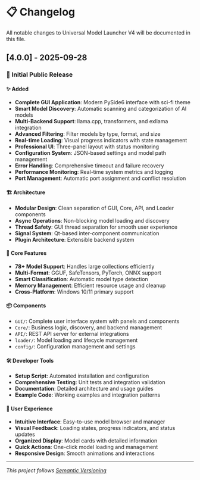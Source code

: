 # 📋 Changelog

All notable changes to Universal Model Launcher V4 will be documented in this file.

## [4.0.0] - 2025-09-28

### 🎉 Initial Public Release

#### ✨ Added
- **Complete GUI Application**: Modern PySide6 interface with sci-fi theme
- **Smart Model Discovery**: Automatic scanning and categorization of AI models
- **Multi-Backend Support**: llama.cpp, transformers, and exllama integration
- **Advanced Filtering**: Filter models by type, format, and size
- **Real-time Loading**: Visual progress indicators with state management
- **Professional UI**: Three-panel layout with status monitoring
- **Configuration System**: JSON-based settings and model path management
- **Error Handling**: Comprehensive timeout and failure recovery
- **Performance Monitoring**: Real-time system metrics and logging
- **Port Management**: Automatic port assignment and conflict resolution

#### 🏗 Architecture
- **Modular Design**: Clean separation of GUI, Core, API, and Loader components
- **Async Operations**: Non-blocking model loading and discovery
- **Thread Safety**: GUI thread separation for smooth user experience
- **Signal System**: Qt-based inter-component communication
- **Plugin Architecture**: Extensible backend system

#### 🎯 Core Features
- **78+ Model Support**: Handles large collections efficiently
- **Multi-Format**: GGUF, SafeTensors, PyTorch, ONNX support
- **Smart Classification**: Automatic model type detection
- **Memory Management**: Efficient resource usage and cleanup
- **Cross-Platform**: Windows 10/11 primary support

#### 📦 Components
- `GUI/`: Complete user interface system with panels and components
- `Core/`: Business logic, discovery, and backend management
- `API/`: REST API server for external integrations
- `loader/`: Model loading and lifecycle management
- `config/`: Configuration management and settings

#### 🛠 Developer Tools
- **Setup Script**: Automated installation and configuration
- **Comprehensive Testing**: Unit tests and integration validation
- **Documentation**: Detailed architecture and usage guides
- **Example Code**: Working examples and integration patterns

#### 🎨 User Experience
- **Intuitive Interface**: Easy-to-use model browser and manager
- **Visual Feedback**: Loading states, progress indicators, and status updates
- **Organized Display**: Model cards with detailed information
- **Quick Actions**: One-click model loading and management
- **Responsive Design**: Smooth animations and interactions

---

*This project follows [Semantic Versioning](https://semver.org/)*